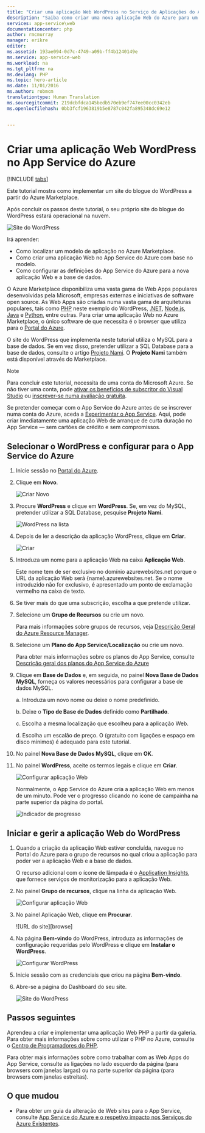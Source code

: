 ```yaml
---
title: "Criar uma aplicação Web WordPress no Serviço de Aplicações do Azure | Microsoft Docs"
description: "Saiba como criar uma nova aplicação Web do Azure para um blogue do WordPress através do Portal do Azure."
services: app-service\web
documentationcenter: php
author: rmcmurray
manager: erikre
editor: 
ms.assetid: 193ae094-0d7c-4749-a09b-ff4b1240149e
ms.service: app-service-web
ms.workload: na
ms.tgt_pltfrm: na
ms.devlang: PHP
ms.topic: hero-article
ms.date: 11/01/2016
ms.author: robmcm
translationtype: Human Translation
ms.sourcegitcommit: 219dcbfdca145bedb570eb9ef747ee00cc0342eb
ms.openlocfilehash: 0bb3fcf1963819b5e8787c042fa895348dc69e12


---
```

# <a name="create-a-wordpress-web-app-in-azure-app-service"></a>Criar uma aplicação Web WordPress no App Service do Azure
[!INCLUDE [tabs](../../includes/app-service-web-get-started-nav-tabs.md)]

Este tutorial mostra como implementar um site do blogue do WordPress a partir do Azure Marketplace.

Após concluir os passos deste tutorial, o seu próprio site do blogue do WordPress estará operacional na nuvem.

![Site do WordPress](./media/web-sites-php-web-site-gallery/wpdashboard.png)

Irá aprender:

* Como localizar um modelo de aplicação no Azure Marketplace.
* Como criar uma aplicação Web no App Service do Azure com base no modelo.
* Como configurar as definições do App Service do Azure para a nova aplicação Web e a base de dados.

O Azure Marketplace disponibiliza uma vasta gama de Web Apps populares desenvolvidas pela Microsoft, empresas externas e iniciativas de software open source. As Web Apps são criadas numa vasta gama de arquiteturas populares, tais como [PHP](/develop/nodejs/) neste exemplo do WordPress, [.NET](/develop/net/), [Node.js](/develop/nodejs/), [Java](/develop/java/) e [Python](/develop/python/), entre outras. Para criar uma aplicação Web no Azure Marketplace, o único software de que necessita é o browser que utiliza para o [Portal do Azure](https://portal.azure.com/). 

O site do WordPress que implementa neste tutorial utiliza o MySQL para a base de dados. Se em vez disso, pretender utilizar a SQL Database para a base de dados, consulte o artigo [Projeto Nami](http://projectnami.org/). O **Projeto Nami** também está disponível através do Marketplace.

> [!NOTE]
> Para concluir este tutorial, necessita de uma conta do Microsoft Azure. Se não tiver uma conta, pode [ativar os benefícios de subscritor do Visual Studio](/pricing/member-offers/msdn-benefits-details/?WT.mc_id=A261C142F) ou [inscrever-se numa avaliação gratuita](/en-us/pricing/free-trial/?WT.mc_id=A261C142F).
> 
> Se pretender começar com o App Service do Azure antes de se inscrever numa conta do Azure, aceda a [Experimentar o App Service](http://go.microsoft.com/fwlink/?LinkId=523751). Aqui, pode criar imediatamente uma aplicação Web de arranque de curta duração no App Service — sem cartões de crédito e sem compromissos.
> 
> 

## <a name="select-wordpress-and-configure-for-azure-app-service"></a>Selecionar o WordPress e configurar para o App Service do Azure
1. Inicie sessão no [Portal do Azure](https://portal.azure.com/).
2. Clique em **Novo**.
   
    ![Criar Novo][5]
3. Procure **WordPress** e clique em **WordPress**. Se, em vez do MySQL, pretender utilizar a SQL Database, pesquise **Projeto Nami**.
   
    ![WordPress na lista][7]
4. Depois de ler a descrição da aplicação WordPress, clique em **Criar**.
   
    ![Criar](./media/web-sites-php-web-site-gallery/create.png)
5. Introduza um nome para a aplicação Web na caixa **Aplicação Web**.
   
    Este nome tem de ser exclusivo no domínio azurewebsites.net porque o URL da aplicação Web será {name}.azurewebsites.net. Se o nome introduzido não for exclusivo, é apresentado um ponto de exclamação vermelho na caixa de texto.
6. Se tiver mais do que uma subscrição, escolha a que pretende utilizar. 
7. Selecione um **Grupo de Recursos** ou crie um novo.
   
    Para mais informações sobre grupos de recursos, veja [Descrição Geral do Azure Resource Manager](../azure-resource-manager/resource-group-overview.md).
8. Selecione um **Plano do App Service/Localização** ou crie um novo.
   
    Para obter mais informações sobre os planos do App Service, consulte [Descrição geral dos planos do App Service do Azure](../app-service/azure-web-sites-web-hosting-plans-in-depth-overview.md)    
9. Clique em **Base de Dados** e, em seguida, no painel **Nova Base de Dados MySQL**, forneça os valores necessários para configurar a base de dados MySQL.
   
    a. Introduza um novo nome ou deixe o nome predefinido.
   
    b. Deixe o **Tipo de Base de Dados** definido como **Partilhado**.
   
    c. Escolha a mesma localização que escolheu para a aplicação Web.
   
    d. Escolha um escalão de preço. O (gratuito com ligações e espaço em disco mínimos) é adequado para este tutorial.
10. No painel **Nova Base de Dados MySQL**, clique em **OK**. 
11. No painel **WordPress**, aceite os termos legais e clique em **Criar**. 
    
     ![Configurar aplicação Web](./media/web-sites-php-web-site-gallery/configure.png)
    
     Normalmente, o App Service do Azure cria a aplicação Web em menos de um minuto. Pode ver o progresso clicando no ícone de campainha na parte superior da página do portal.
    
     ![Indicador de progresso](./media/web-sites-php-web-site-gallery/progress.png)

## <a name="launch-and-manage-your-wordpress-web-app"></a>Iniciar e gerir a aplicação Web do WordPress
1. Quando a criação da aplicação Web estiver concluída, navegue no Portal do Azure para o grupo de recursos no qual criou a aplicação para poder ver a aplicação Web e a base de dados.
   
    O recurso adicional com o ícone de lâmpada é o [Application Insights](/services/application-insights/), que fornece serviços de monitorização para a aplicação Web.
2. No painel **Grupo de recursos**, clique na linha da aplicação Web.
   
    ![Configurar aplicação Web](./media/web-sites-php-web-site-gallery/resourcegroup.png)
3. No painel Aplicação Web, clique em **Procurar**.
   
    ![URL do site][browse]
4. Na página **Bem-vindo** do WordPress, introduza as informações de configuração requeridas pelo WordPress e clique em **Instalar o WordPress**.
   
    ![Configurar WordPress](./media/web-sites-php-web-site-gallery/wpconfigure.png)
5. Inicie sessão com as credenciais que criou na página **Bem-vindo**.  
6. Abre-se a página do Dashboard do seu site.    
   
    ![Site do WordPress](./media/web-sites-php-web-site-gallery/wpdashboard.png)

## <a name="next-steps"></a>Passos seguintes
Aprendeu a criar e implementar uma aplicação Web PHP a partir da galeria. Para obter mais informações sobre como utilizar o PHP no Azure, consulte o [Centro de Programadores do PHP](/develop/php/).

Para obter mais informações sobre como trabalhar com as Web Apps do App Service, consulte as ligações no lado esquerdo da página (para browsers com janelas largas) ou na parte superior da página (para browsers com janelas estreitas). 

## <a name="whats-changed"></a>O que mudou
* Para obter um guia da alteração de Web sites para o App Service, consulte [App Service do Azure e o respetivo impacto nos Serviços do Azure Existentes](http://go.microsoft.com/fwlink/?LinkId=529714).

[5]: ./media/web-sites-php-web-site-gallery/startmarketplace.png
[7]: ./media/web-sites-php-web-site-gallery/search-web-app.png
[procurar]: ./media/web-sites-php-web-site-gallery/browse-web.png



<!--HONumber=Nov16_HO2-->


